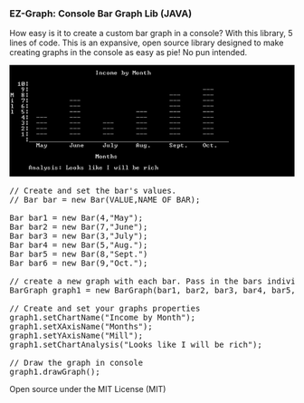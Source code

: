 <h3>EZ-Graph: Console Bar Graph Lib (JAVA)</h3>
<p>
How easy is it to create a custom bar graph in a console? With this library, 
5 lines of code. This is an expansive, open source library designed to make 
creating graphs in the console as easy as pie! No pun intended.
</p>

![alt tag](https://github.com/nicolasmelia/EZ-Graph/blob/master/About/consoleGraph.jpg)

<pre>
// Create and set the bar's values. 
// Bar bar = new Bar(VALUE,NAME OF BAR);
     
Bar bar1 = new Bar(4,"May");
Bar bar2 = new Bar(7,"June");
Bar bar3 = new Bar(3,"July");
Bar bar4 = new Bar(5,"Aug.");
Bar bar5 = new Bar(8,"Sept.")
Bar bar6 = new Bar(9,"Oct.");

// create a new graph with each bar. Pass in the bars individually or as an array of Bars.
BarGraph graph1 = new BarGraph(bar1, bar2, bar3, bar4, bar5, bar6);

// Create and set your graphs properties 
graph1.setChartName("Income by Month");
graph1.setXAxisName("Months");
graph1.setYAxisName("Mill");
graph1.setChartAnalysis("Looks like I will be rich");

// Draw the graph in console
graph1.drawGraph();
</pre>

<p>
Open source under the MIT License (MIT)
</p>

